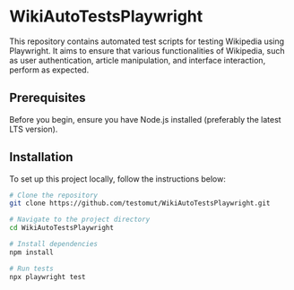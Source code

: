 # WikiAutoTestsPlaywright

This repository contains automated test scripts for testing Wikipedia using Playwright. It aims to ensure that various functionalities of Wikipedia, such as user authentication, article manipulation, and interface interaction, perform as expected.

## Prerequisites

Before you begin, ensure you have Node.js installed (preferably the latest LTS version).

## Installation

To set up this project locally, follow the instructions below:

```bash
# Clone the repository
git clone https://github.com/testomut/WikiAutoTestsPlaywright.git

# Navigate to the project directory
cd WikiAutoTestsPlaywright

# Install dependencies
npm install

# Run tests
npx playwright test
